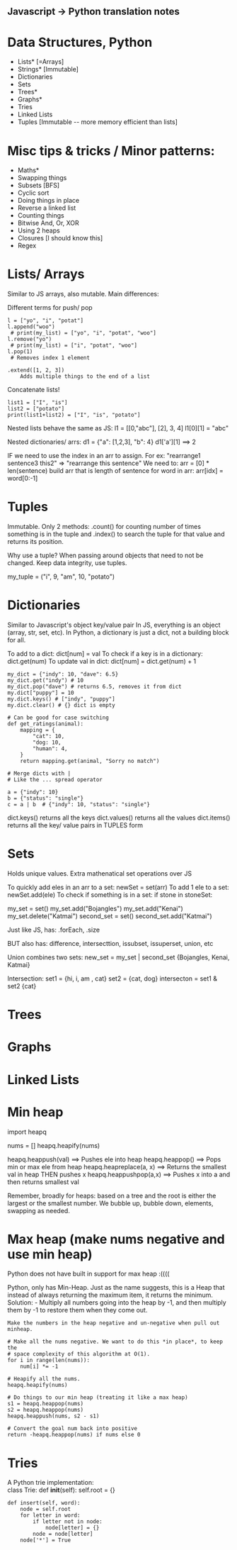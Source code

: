 
## Javascript -> Python translation notes ##

# Data Structures, Python
- Lists* [=Arrays]
- Strings* [Immutable]
- Dictionaries
- Sets
- Trees*
- Graphs*
- Tries
- Linked Lists 
- Tuples [Immutable -- more memory efficient than lists]

# Misc tips & tricks / Minor patterns:
- Maths*
- Swapping things
- Subsets [BFS]
- Cyclic sort
- Doing things in place 
- Reverse a linked list 
- Counting things 
- Bitwise And, Or, XOR
- Using 2 heaps 
- Closures [I should know this]
- Regex


# Lists/ Arrays 
Similar to JS arrays, also mutable. Main differences:

Different terms for push/ pop
```
l = ["yo", "i", "potat"]
l.append("woo") 
 # print(my_list) = ["yo", "i", "potat", "woo"]
l.remove("yo")
 # print(my_list) = ["i", "potat", "woo"]
l.pop(1) 
 # Removes index 1 element

.extend([1, 2, 3])
    Adds multiple things to the end of a list

 ```
Concatenate lists! 
```
list1 = ["I", "is"]
list2 = ["potato"]
print(list1+list2) = ["I", "is", "potato"]
```

Nested lists behave the same as JS:
    l1 = [[0,"abc"], [2], 3, 4]
    l1[0][1] = "abc"

Nested dictionaries/ arrs:
    d1 = {"a": [1,2,3], "b": 4}
    d1['a'][1] ==> 2

IF we need to use the index in an arr to assign. For ex:
    "rearrange1 sentence3 this2" => "rearrange this sentence"
    We need to:
        arr = [0] * len(sentence)
            build arr that is length of sentence 
        for word in arr:
            arr[idx] = word[0:-1]

# Tuples 
Immutable.
Only 2 methods: .count() for counting number of times
something is in the tuple and .index() to search the tuple
for that value and returns its position. 

Why use a tuple? When passing around objects that need to 
not be changed. Keep data integrity, use tuples.

my_tuple = ("i", 9, "am", 10, "potato")


# Dictionaries
Similar to Javascript's object key/value pair 
In JS, everything is an object (array, str, set, etc). In Python, a dictionary is just a dict, not a building block for all. 

To add to a dict:
    dict[num] = val
To check if a key is in a dictionary:
    dict.get(num)
To update val in dict:
    dict[num] = dict.get(num) + 1

```
my_dict = {"indy": 10, "dave": 6.5}
my_dict.get("indy") # 10 
my_dict.pop("dave") # returns 6.5, removes it from dict
my.dict["puppy"] = 10
my.dict.keys() # ["indy", "puppy"]
my.dict.clear() # {} dict is empty

# Can be good for case switching 
def get_ratings(animal):
    mapping = {
        "cat": 10, 
        "dog: 10, 
        "human": 4, 
    }
    return mapping.get(animal, "Sorry no match")

# Merge dicts with | 
# Like the ... spread operator

a = {"indy": 10}
b = {"status": "single"}
c = a | b  # {"indy": 10, "status": "single"}
```

dict.keys() returns all the keys 
dict.values() returns all the values 
dict.items() returns all the key/ value pairs in TUPLES form


# Sets
Holds unique values. Extra mathenatical set operations over JS 

To quickly add eles in an arr to a set:
    newSet = set(arr)
To add 1 ele to a set:
    newSet.add(ele)
To check if something is in a set:
    if stone in stoneSet: 

my_set = set()
my_set.add("Bojangles")
my_set.add("Kenai")
my_set.delete("Katmai")
second_set = set()
second_set.add("Katmai")

Just like JS, has:
.forEach, .size

BUT also has:
difference, intersecttion, issubset, issuperset, union, etc

Union combines two sets:
new_set = my_set | second_set 
{Bojangles, Kenai, Katmai}

Intersection:
set1 = {hi, i, am , cat}
set2 = {cat, dog}
intersecton = set1 & set2
{cat}

# Trees


# Graphs


# Linked Lists


# Min heap 
import heapq

nums = []
heapq.heapify(nums)

heapq.heappush(val) ==> Pushes ele into heap 
heapq.heappop() ==> Pops min or max ele from heap
heapq.heapreplace(a, x) ==> Returns the smallest val in heap THEN pushes x
heapq.heappushpop(a,x) ==> Pushes x into a and then returns smallest val  

Remember, broadly for heaps: based on a tree and the root is either 
the largest or the smallest number. We bubble up, bubble down, elements,
swapping as needed. 

# Max heap (make nums negative and use min heap)
Python does not have built in support for max heap :((((

Python, only has Min-Heap. Just as the name suggests, this is a Heap that instead of always returning the maximum item, it returns the minimum. Solution:
    - Multiply all numbers going into the heap by -1, and then multiply them by -1 to restore them when they come out.

    Make the numbers in the heap negative and un-negative when pull out minheap. 

    # Make all the nums negative. We want to do this *in place*, to keep the
    # space complexity of this algorithm at O(1).
    for i in range(len(nums)):
        num[i] *= -1
    
    # Heapify all the nums.
    heapq.heapify(nums)

    # Do things to our min heap (treating it like a max heap)
    s1 = heapq.heappop(nums)
    s2 = heapq.heappop(nums)
    heapq.heappush(nums, s2 - s1)

    # Convert the goal num back into positive 
    return -heapq.heappop(nums) if nums else 0

# Tries 
A Python trie implementation:      
class Trie:
    def __init__(self):
        self.root = {}
        
    def insert(self, word):
        node = self.root
        for letter in word:
            if letter not in node:
                node[letter] = {}
            node = node[letter]
        node['*'] = True
                